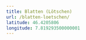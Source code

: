```yaml
---
title: Blatten (Lötschen)
url: /blatten-loetschen/
latitude: 46.4205806
longitude: 7.819293500000001
---
```

